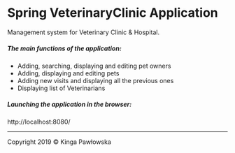 # Spring VeterinaryClinic Application

Management system for Veterinary Clinic & Hospital.


##### The main functions of the application:
- Adding, searching, displaying and editing pet owners
- Adding, displaying and editing pets
- Adding new visits and displaying all the previous ones
- Displaying list of Veterinarians

##### Launching the application in the browser:
http://localhost:8080/

---
Copyright 2019 © Kinga Pawłowska